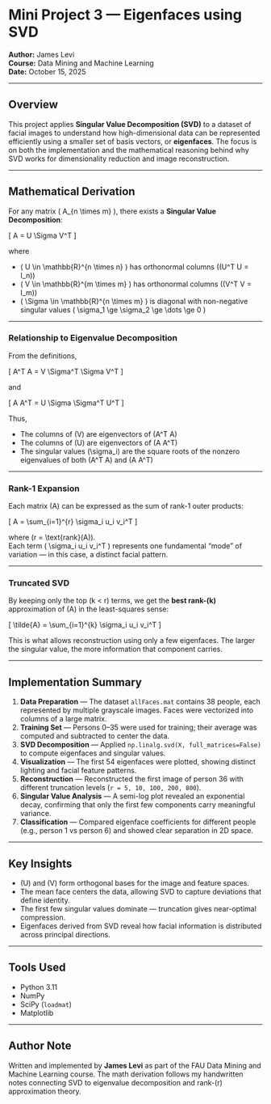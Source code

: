 # Mini Project 3 — Eigenfaces using SVD
**Author:** James Levi  
**Course:** Data Mining and Machine Learning  
**Date:** October 15, 2025  

---

## Overview
This project applies **Singular Value Decomposition (SVD)** to a dataset of facial images to understand how high-dimensional data can be represented efficiently using a smaller set of basis vectors, or **eigenfaces**. The focus is on both the implementation and the mathematical reasoning behind why SVD works for dimensionality reduction and image reconstruction.

---

## Mathematical Derivation

For any matrix \( A_{n \times m} \), there exists a **Singular Value Decomposition**:

\[
A = U \Sigma V^T
\]

where  
- \( U \in \mathbb{R}^{n \times n} \) has orthonormal columns (\(U^T U = I_n\))  
- \( V \in \mathbb{R}^{m \times m} \) has orthonormal columns (\(V^T V = I_m\))  
- \( \Sigma \in \mathbb{R}^{n \times m} \) is diagonal with non-negative singular values \( \sigma_1 \ge \sigma_2 \ge \dots \ge 0 \)

---

### Relationship to Eigenvalue Decomposition

From the definitions,

\[
A^T A = V \Sigma^T \Sigma V^T
\]

and

\[
A A^T = U \Sigma \Sigma^T U^T
\]

Thus,  
- The columns of \(V\) are eigenvectors of \(A^T A\)  
- The columns of \(U\) are eigenvectors of \(A A^T\)  
- The singular values \(\sigma_i\) are the square roots of the nonzero eigenvalues of both \(A^T A\) and \(A A^T\)

---

### Rank-1 Expansion

Each matrix \(A\) can be expressed as the sum of rank-1 outer products:

\[
A = \sum_{i=1}^{r} \sigma_i u_i v_i^T
\]

where \(r = \text{rank}(A)\).  
Each term \( \sigma_i u_i v_i^T \) represents one fundamental “mode” of variation — in this case, a distinct facial pattern.

---

### Truncated SVD

By keeping only the top \(k < r\) terms, we get the **best rank-\(k\)** approximation of \(A\) in the least-squares sense:

\[
\tilde{A} = \sum_{i=1}^{k} \sigma_i u_i v_i^T
\]

This is what allows reconstruction using only a few eigenfaces. The larger the singular value, the more information that component carries.

---

## Implementation Summary

1. **Data Preparation** — The dataset `allFaces.mat` contains 38 people, each represented by multiple grayscale images. Faces were vectorized into columns of a large matrix.  
2. **Training Set** — Persons 0–35 were used for training; their average was computed and subtracted to center the data.  
3. **SVD Decomposition** — Applied `np.linalg.svd(X, full_matrices=False)` to compute eigenfaces and singular values.  
4. **Visualization** — The first 54 eigenfaces were plotted, showing distinct lighting and facial feature patterns.  
5. **Reconstruction** — Reconstructed the first image of person 36 with different truncation levels (`r = 5, 10, 100, 200, 800`).  
6. **Singular Value Analysis** — A semi-log plot revealed an exponential decay, confirming that only the first few components carry meaningful variance.  
7. **Classification** — Compared eigenface coefficients for different people (e.g., person 1 vs person 6) and showed clear separation in 2D space.

---

## Key Insights

- \(U\) and \(V\) form orthogonal bases for the image and feature spaces.  
- The mean face centers the data, allowing SVD to capture deviations that define identity.  
- The first few singular values dominate — truncation gives near-optimal compression.  
- Eigenfaces derived from SVD reveal how facial information is distributed across principal directions.  

---

## Tools Used
- Python 3.11  
- NumPy  
- SciPy (`loadmat`)  
- Matplotlib  

---

## Author Note
Written and implemented by **James Levi** as part of the FAU Data Mining and Machine Learning course. The math derivation follows my handwritten notes connecting SVD to eigenvalue decomposition and rank-\(r\) approximation theory.
